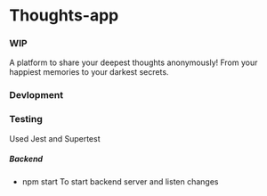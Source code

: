 # Thoughts-app
### WIP
A platform to share your deepest thoughts anonymously! From your happiest memories to your darkest secrets.


### Devlopment

### Testing
Used Jest and Supertest

##### Backend
- npm start
To start backend server and listen changes